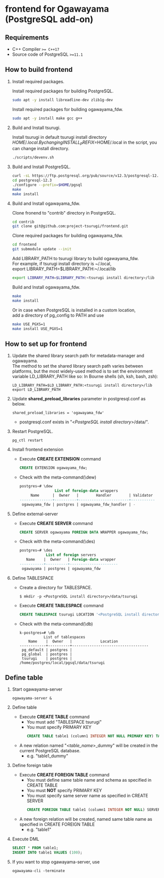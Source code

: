 # frontend for Ogawayama (PostgreSQL add-on)

## Requirements
* C++ Compiler `>= C++17`
* Source code of PostgreSQL `>=11.1`

## How to build frontend

1. Install required packages.

	Install required packages for building PostgreSQL.  

	```sh
	sudo apt -y install libreadline-dev zlib1g-dev
	```

	Install required packages for building ogawayama_fdw.

	```sh
	sudo apt -y install make gcc g++
	```

1. Build and Install tsurugi.

	Install tsurugi in default tsurugi install directory $HOME/.local.  
	By changing INSTALL_PREFIX=$HOME/.local in the script, you can change install directory.  

	```sh
	./scripts/devenv.sh
	```

1. Build and Install PostgreSQL.

	```sh
	curl -sL https://ftp.postgresql.org/pub/source/v12.3/postgresql-12.3.tar.bz2 | tar -xj
	cd postgresql-12.3
	./configure --prefix=$HOME/pgsql
	make
	make install
	```

1.  Build and Install ogawayama_fdw.

	Clone fronend to "contrib" directory in PostgreSQL.

	```sh
	cd contrib
	git clone git@github.com:project-tsurugi/frontend.git
	```

	Clone required packages for building ogawayama_fdw. 

	```sh
	cd frontend
	git submodule update --init
	```

	Add LIBRARY_PATH to tsurugi library to build ogawayama_fdw.  
	For example, if tsurugi install directory is \~/.local,  
	export LIBRARY_PATH=$LIBRARY_PATH:\~/.local/lib  

	```sh
	export LIBRARY_PATH=$LIBRARY_PATH:<tsurugi install directory>/lib
	```

	Build and Install ogawayama_fdw.
	```sh
	make
	make install
	```

	Or in case when PostgreSQL is installed in a custom location,  
	add a directory of pg_config to PATH and use
	```sh
	make USE_PGXS=1
	make install USE_PGXS=1
	```

## How to set up for frontend

1. Update the shared library search path for metadata-manager and ogawayama.  
	The method to set the shared library search path varies between platforms, but the most widely-used method is to set the environment variable LD_LIBRARY_PATH like so: In Bourne shells (sh, ksh, bash, zsh):
	```
	LD_LIBRARY_PATH=$LD_LIBRARY_PATH:<tsurugi install directory>/lib
	export LD_LIBRARY_PATH
	```

1. Update **shared_preload_libraries** parameter in postgresql.conf as below.
	```
	shared_preload_libraries = 'ogawayama_fdw'
	```
	* postgresql.conf exists in "<*PostgreSQL install directory*>/data/".

		
1. Restart PostgreSQL.
	```
	pg_ctl restart
	```

1. Install frontend extension
	* Execute **CREATE EXTENSION** command
		```sql
		CREATE EXTENSION ogawayama_fdw;
		```
	* Check with the meta-command(\dew)
		```sql
		postgres=# \dew
                        List of foreign-data wrappers
             Name      |  Owner   |        Handler        | Validator
		---------------+----------+-----------------------+-----------
 		 ogawayama_fdw | postgres | ogawayama_fdw_handler | -
		```

1. Define external-server
	* Execute **CREATE SERVER** command
		```sql
		CREATE SERVER ogawayama FOREIGN DATA WRAPPER ogawayama_fdw;
		```
	* Check with the meta-command(\des)
		```sql
		postgres=# \des
                    List of foreign servers
   		   Name    |  Owner   | Foreign-data wrapper
		-----------+----------+----------------------
 		 ogawayama | postgres | ogawayama_fdw
		```

1. Define TABLESPACE
	* Create a directory for TABLESPACE.
		```
		$ mkdir -p <PostgreSQL install directory>/data/tsurugi
		```
	* Execute **CREATE TABLESPACE** command
		```sql
		CREATE TABLESPACE tsurugi LOCATION '<PostgreSQL install directory>/data/tsurugi';
		```
	* Check with the meta-command(\db)
		```
		k-postgres=# \db
                   List of tablespaces
			Name    |  Owner   |             Location
		------------+----------+-----------------------------------
		 pg_default | postgres |
		 pg_global  | postgres |
		 tsurugi    | postgres | /home/postgres/local/pgsql/data/tsurugi
		```

## Define table

1. Start ogawayama-server
	```
	ogawayama-server &
	```

1. Define table
	* Execute **CREATE TABLE** command
		* You must add "TABLESPACE tsurugi"
		* You must specify PRIMARY KEY
			```sql
			CREATE TABLE table1 (column1 INTEGER NOT NULL PRIMARY KEY) TABLESPACE tsurugi;
			```
	* A new relation named "<*table_name*>_dummy" will be created in the current PostgreSQL database.
		* e.g. "table1_dummy"

1. Define foreign table
	* Execute **CREATE FOREIGN TABLE** command
		* You must define same table name and schema as specified in CREATE TABLE
		* You must **NOT** specify PRIMARY KEY
		* You must specify same server name as specified in CREATE SERVER
			```sql
			CREATE FOREIGN TABLE table1 (column1 INTEGER NOT NULL) SERVER ogawayama;
			```
	* A new foreign relation will be created, named same table name as specified in CREATE FOREIGN TABLE
		* e.g. "table1"

1. Execute DML

	```sql
	SELECT * FROM table1;
	INSERT INTO table1 VALUES (100);
	```
1. If you want to stop ogawayama-server, use
	```
	ogawayama-cli -terminate
	```
